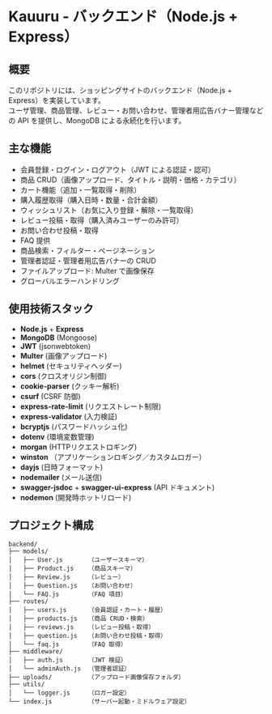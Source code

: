 # Kauuru - バックエンド（Node.js + Express）

## 概要  
このリポジトリには、ショッピングサイトのバックエンド（Node.js + Express）を実装しています。  
ユーザ管理、商品管理、レビュー・お問い合わせ、管理者用広告バナー管理などの API を提供し、MongoDB による永続化を行います。

## 主な機能  
- 会員登録・ログイン・ログアウト（JWT による認証・認可）  
- 商品 CRUD（画像アップロード、タイトル・説明・価格・カテゴリ）  
- カート機能（追加・一覧取得・削除）  
- 購入履歴取得（購入日時・数量・合計金額）  
- ウィッシュリスト（お気に入り登録・解除・一覧取得）  
- レビュー投稿・取得（購入済みユーザーのみ許可）  
- お問い合わせ投稿・取得  
- FAQ 提供  
- 商品検索・フィルター・ページネーション  
- 管理者認証・管理者用広告バナーの CRUD  
- ファイルアップロード: Multer で画像保存  
- グローバルエラーハンドリング  


## 使用技術スタック  
- **Node.js** + **Express**  
- **MongoDB** (Mongoose)  
- **JWT** (jsonwebtoken)  
- **Multer** (画像アップロード)  
- **helmet** (セキュリティヘッダー)  
- **cors** (クロスオリジン制御)  
- **cookie-parser** (クッキー解析)  
- **csurf** (CSRF 防御)  
- **express-rate-limit** (リクエストレート制限)  
- **express-validator** (入力検証)  
- **bcryptjs** (パスワードハッシュ化)  
- **dotenv** (環境変数管理)  
- **morgan** (HTTPリクエストロギング)  
- **winston** （アプリケーションロギング／カスタムロガー）  
- **dayjs** (日時フォーマット)  
- **nodemailer** (メール送信)  
- **swagger-jsdoc** + **swagger-ui-express** (API ドキュメント)  
- **nodemon** (開発時ホットリロード)  


## プロジェクト構成  
```plaintext
backend/
├── models/
│   ├── User.js       （ユーザースキーマ）
│   ├── Product.js    （商品スキーマ）
│   ├── Review.js     （レビュー）
│   ├── Question.js   （お問い合わせ）
│   └── FAQ.js        （FAQ 項目）
├── routes/
│   ├── users.js      （会員認証・カート・履歴）
│   ├── products.js   （商品 CRUD・検索）
│   ├── reviews.js    （レビュー投稿・取得）
│   ├── question.js   （お問い合わせ投稿・取得）
│   └── faq.js        （FAQ 取得）
├── middleware/
│   ├── auth.js       （JWT 検証）
│   └── adminAuth.js  （管理者認証）
├── uploads/          （アップロード画像保存フォルダ）
├── utils/
│   └── logger.js     （ロガー設定）
└── index.js          （サーバー起動・ミドルウェア設定）

